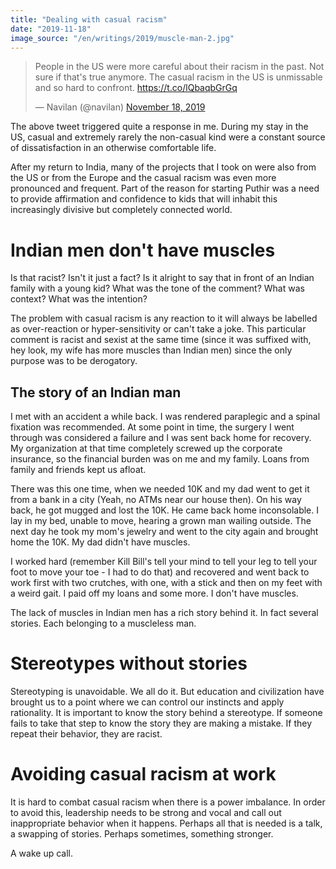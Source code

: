 ```yaml
---
title: "Dealing with casual racism"
date: "2019-11-18"
image_source: "/en/writings/2019/muscle-man-2.jpg"
---
```


<blockquote class="twitter-tweet" data-lang="en"><p lang="en" dir="ltr">People in the US were more careful about their racism in the past. Not sure if that&#39;s true anymore. The casual racism  in the US is unmissable and so hard to confront. <a href="https://t.co/lQbaqbGrGq">https://t.co/lQbaqbGrGq</a></p>&mdash; Navilan (@navilan) <a href="https://twitter.com/navilan/status/1196262875414712320?ref_src=twsrc%5Etfw">November 18, 2019</a></blockquote>
<script async src="https://platform.twitter.com/widgets.js" charset="utf-8"></script>

The above tweet triggered quite a response in me. During my stay in the US, casual and extremely rarely the non-casual kind were a constant source of dissatisfaction in an otherwise comfortable life.

After my return to India, many of the projects that I took on were also from the US or from the Europe and the casual racism was even more pronounced and frequent. Part of the reason for starting Puthir was a need to provide affirmation and confidence to kids that will inhabit this increasingly divisive but completely connected world.

# Indian men don't have muscles

Is that racist? Isn't it just a fact? Is it alright to say that in front of an Indian family with a young kid? What was the tone of the comment? What was context? What was the intention?

The problem with casual racism is any reaction to it will always be labelled as over-reaction or hyper-sensitivity or can't take a joke. This particular comment is racist and sexist at the same time (since it was suffixed with, hey look, my wife has more muscles than Indian men) since the only purpose was to be derogatory.

## The story of an Indian man

I met with an accident a while back. I was rendered paraplegic and a spinal fixation was recommended. At some point in time, the surgery I went through was considered a failure and I was sent back home for recovery. My organization at that time completely screwed up the corporate insurance, so the financial burden was on me and my family. Loans from family and friends kept us afloat.

There was this one time, when we needed 10K and my dad went to get it from a bank in a city (Yeah, no ATMs near our house then). On his way back, he got mugged and lost the 10K. He came back home inconsolable. I lay in my bed, unable to move, hearing a grown man wailing outside. The next day he took my mom's jewelry and went to the city again and brought home the 10K. My dad didn't have muscles.

I worked hard (remember Kill Bill's tell your mind to tell your leg to tell your foot to move your toe - I had to do that) and recovered and went back to work first with two crutches, with one, with a stick and then on my feet with a weird gait. I paid off my loans and some more. I don't have muscles.

The lack of muscles in Indian men has a rich story behind it. In fact several stories. Each belonging to a muscleless man.

# Stereotypes without stories

Stereotyping is unavoidable. We all do it. But education and civilization have brought us to a point where we can control our instincts and apply rationality. It is important to know the story behind a stereotype. If someone fails to take that step to know the story they are making a mistake. If they repeat their behavior, they are racist.

# Avoiding casual racism at work

It is hard to combat casual racism when there is a power imbalance. In order to avoid this, leadership needs to be strong and vocal and call out inappropriate behavior when it happens. Perhaps all that is needed is a talk, a swapping of stories. Perhaps sometimes, something stronger.

A wake up call.